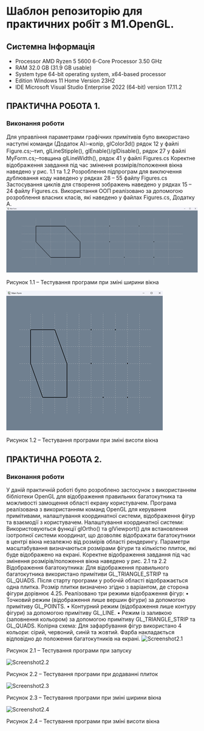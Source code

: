 # Шаблон репозиторію для практичних робіт з M1.OpenGL.
## Системна Інформація
- Processor	AMD Ryzen 5 5600 6-Core Processor 3.50 GHz
- RAM	32.0 GB (31.9 GB usable)
- System type	64-bit operating system, x64-based processor
- Edition	Windows 11 Home Version 23H2
- IDE	Microsoft Visual Studio Enterprise 2022 (64-bit) version 17.11.2
## ПРАКТИЧНА РОБОТА 1.
### Виконання роботи
Для управління параметрами графічних примітивів було використано наступні команди (Додаток А):
̶	колір, glColor3d() рядок 12 у файлі Figure.cs;
̶	тип, glLineStipple(), glEnable()/glDisable(), рядок 27 у файлі MyForm.cs;
̶	товщина glLineWidth(), рядок 41 у файлі Figures.cs
Коректне відображення завдання під час змінення розмірів/положення вікна наведено у рис. 1.1 та 1.2
Розроблення підпрограм для виключення дублювання коду наведено у рядках 28 – 55 файлу Figures.cs
Застосування циклів для створення зображень наведено у рядках 15 – 24 файлу Figures.cs.
Використання ООП реалізовано за допомогою розроблення власних класів, які наведено у файлах Figures.cs, Додатку А.
![Screenshot1.1](Task01/img1.1.png)

Рисунок 1.1 – Тестування програми при зміні ширини вікна

![Screenshot1.2](Task01/img1.2.png)

Рисунок 1.2 – Тестування програми при зміні висоти вікна

## ПРАКТИЧНА РОБОТА 2.
### Виконання роботи
У даній практичній роботі було розроблено застосунок з використанням бібліотеки OpenGL для відображення правильних багатокутника та можливості замощення області екрану користувачем. Програма реалізована з використанням команд OpenGL для керування примітивами, налаштування координатної системи, відображення фігур та взаємодії з користувачем.
Налаштування координатної системи: 
Використовуються функції glOrtho() та glViewport() для встановлення ізотропної системи координат, що дозволяє відображати багатокутники в центрі вікна незалежно від розмірів області рендерингу. Параметри масштабування визначаються розмірами фігури та кількістю плиток, які буде відображено на екрані.
Коректне відображення завдання під час змінення розмірів/положення вікна наведено у рис. 2.1 та 2.2
Відображення багатокутника: 
Для відображення правильного багатокутника використано примітиви GL_TRIANGLE_STRIP та GL_QUADS. Після старту програми у робочій області відображається одна плитка. Розмір плитки визначено згідно з варіантом, де сторона фігури дорівнює 4.25.
Реалізовано три режими відображення фігур:
•	Точковий режим (відображення лише вершин фігури) за допомогою примітиву GL_POINTS.
•	Контурний режим (відображення лише контуру фігури) за допомогою примітиву GL_LINE.
•	Режим із заливкою (заповнення кольором) за допомогою примітиву GL_TRIANGLE_STRIP та GL_QUADS.
Колірна схема: 
Для зафарбування фігур використано 4 кольори: сірий, червоний, синій та жовтий. Фарба накладається відповідно до положення багатокутників на екрані.
![Screenshot2.1](Task01/img2.1.png)

Рисунок 2.1 – Тестування програми при запуску

![Screenshot2.2](Task01/img2.2.png)

Рисунок 2.2 – Тестування програми при додаванні плиток

![Screenshot2.3](Task01/img2.3.png)

Рисунок 2.3 – Тестування програми при зміні ширини вікна

![Screenshot2.4](Task01/img2.4.png)

Рисунок 2.4 – Тестування програми при зміні висоти вікна